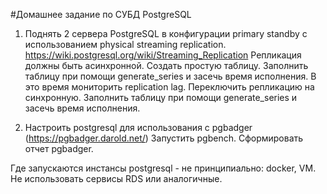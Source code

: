 #Домашнее задание по СУБД PostgreSQL

1. Поднять 2 сервера PostgreSQL в конфигурации primary standby с
использованием physical streaming replication.
https://wiki.postgresql.org/wiki/Streaming_Replication
Репликация должны быть асинхронной.
Создать простую таблицу.
Заполнить таблицу при помощи generate_series и засечь время исполнения. В
это время мониторить replication lag.
Переключить репликацию на синхронную.
Заполнить таблицу при помощи generate_series и засечь время исполнения.

2. Настроить postgresql для использования с pgbadger (https://pgbadger.darold.net/)
Запустить pgbench. Сформировать отчет pgbadger.

Где запускаются инстансы postgresql - не принципиально: docker, VM. Не использовать
сервисы RDS или аналогичные.
